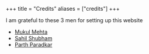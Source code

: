 +++
title = "Credits"
aliases = ["credits"]
+++

I am grateful to these 3 men for setting up this website
- [Mukul Mehta](https://metamehta.in/)
- [Sahil Shubham](https://sahil-shubham.in/)
- [Parth Paradkar](https://parth-paradkar.github.io/)
